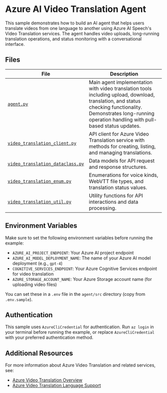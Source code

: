 # Azure AI Video Translation Agent

This sample demonstrates how to build an AI agent that helps users translate videos from one language to another using Azure AI Speech's Video Translation services. The agent handles video uploads, long-running translation operations, and status monitoring with a conversational interface.

## Files

| File | Description |
|------|-------------|
| [`agent.py`](agent/src/azure_ai_video_translation.py) | Main agent implementation with video translation tools including upload, download, translation, and status checking functionality. Demonstrates long-running operation handling with pull-based status updates. |
| [`video_translation_client.py`](agent/src/video_translation_client.py) | API client for Azure Video Translation service with methods for creating, listing, and managing translations. |
| [`video_translation_dataclass.py`](agent/src/video_translation_dataclass.py) | Data models for API request and response structures. |
| [`video_translation_enum.py`](agent/src/video_translation_enum.py) | Enumerations for voice kinds, WebVTT file types, and translation status values. |
| [`video_translation_util.py`](agent/src/video_translation_util.py) | Utility functions for API interactions and data processing. |

## Environment Variables

Make sure to set the following environment variables before running the example:

- `AZURE_AI_PROJECT_ENDPOINT`: Your Azure AI project endpoint
- `AZURE_AI_MODEL_DEPLOYMENT_NAME`: The name of your Azure AI model deployment (e.g., `gpt-4`)
- `COGNITIVE_SERVICES_ENDPOINT`: Your Azure Cognitive Services endpoint for video translation
- `AZURE_STORAGE_ACCOUNT_NAME`: Your Azure Storage account name (for uploading video files)

You can set these in a `.env` file in the `agent/src` directory (copy from `.env.sample`).

## Authentication

This sample uses `AzureCliCredential` for authentication. Run `az login` in your terminal before running the example, or replace `AzureCliCredential` with your preferred authentication method.

## Additional Resources

For more information about Azure Video Translation and related services, see:
- [Azure Video Translation Overview](https://learn.microsoft.com/azure/ai-services/speech-service/video-translation-overview)
- [Azure Video Translation Language Support](https://learn.microsoft.com/azure/ai-services/speech-service/language-support?tabs=video-translation)